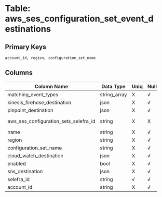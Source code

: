 # Table: aws_ses_configuration_set_event_destinations

## Primary Keys 

```
account_id, region, configuration_set_name
```


## Columns 

|  Column Name   |  Data Type  | Uniq | Nullable | Description | 
|  ----  | ----  | ----  | ----  | ---- | 
| matching_event_types | string_array | X | √ |  | 
| kinesis_firehose_destination | json | X | √ |  | 
| pinpoint_destination | json | X | √ |  | 
| aws_ses_configuration_sets_selefra_id | string | X | X | fk to aws_ses_configuration_sets.selefra_id | 
| name | string | X | √ |  | 
| region | string | X | √ |  | 
| configuration_set_name | string | X | √ |  | 
| cloud_watch_destination | json | X | √ |  | 
| enabled | bool | X | √ |  | 
| sns_destination | json | X | √ |  | 
| selefra_id | string | √ | √ | primary keys value md5 | 
| account_id | string | X | √ |  | 


